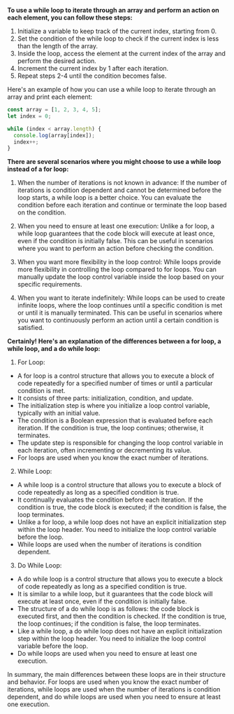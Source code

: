 **To use a while loop to iterate through an array and perform an action on each element, you can follow these steps:**
1. Initialize a variable to keep track of the current index, starting from 0.
2. Set the condition of the while loop to check if the current index is less than the length of the array.
3. Inside the loop, access the element at the current index of the array and perform the desired action.
4. Increment the current index by 1 after each iteration.
5. Repeat steps 2-4 until the condition becomes false.

Here's an example of how you can use a while loop to iterate through an array and print each element:

```javascript
const array = [1, 2, 3, 4, 5];
let index = 0;

while (index < array.length) {
  console.log(array[index]);
  index++;
}
```
**There are several scenarios where you might choose to use a while loop instead of a for loop:**
1. When the number of iterations is not known in advance: If the number of iterations is condition dependent and cannot be determined before the loop starts, a while loop is a better choice. You can evaluate the condition before each iteration and continue or terminate the loop based on the condition.

2. When you need to ensure at least one execution: Unlike a for loop, a while loop guarantees that the code block will execute at least once, even if the condition is initially false. This can be useful in scenarios where you want to perform an action before checking the condition.

3. When you want more flexibility in the loop control: While loops provide more flexibility in controlling the loop compared to for loops. You can manually update the loop control variable inside the loop based on your specific requirements.

4. When you want to iterate indefinitely: While loops can be used to create infinite loops, where the loop continues until a specific condition is met or until it is manually terminated. This can be useful in scenarios where you want to continuously perform an action until a certain condition is satisfied.


**Certainly! Here's an explanation of the differences between a for loop, a while loop, and a do while loop:**
1. For Loop:
- A for loop is a control structure that allows you to execute a block of code repeatedly for a specified number of times or until a particular condition is met.
- It consists of three parts: initialization, condition, and update.
- The initialization step is where you initialize a loop control variable, typically with an initial value.
- The condition is a Boolean expression that is evaluated before each iteration. If the condition is true, the loop continues; otherwise, it terminates.
- The update step is responsible for changing the loop control variable in each iteration, often incrementing or decrementing its value.
- For loops are used when you know the exact number of iterations.

2. While Loop:
- A while loop is a control structure that allows you to execute a block of code repeatedly as long as a specified condition is true.
- It continually evaluates the condition before each iteration. If the condition is true, the code block is executed; if the condition is false, the loop terminates.
- Unlike a for loop, a while loop does not have an explicit initialization step within the loop header. You need to initialize the loop control variable before the loop.
- While loops are used when the number of iterations is condition dependent.

3. Do While Loop:
- A do while loop is a control structure that allows you to execute a block of code repeatedly as long as a specified condition is true.
- It is similar to a while loop, but it guarantees that the code block will execute at least once, even if the condition is initially false.
- The structure of a do while loop is as follows: the code block is executed first, and then the condition is checked. If the condition is true, the loop continues; if the condition is false, the loop terminates.
- Like a while loop, a do while loop does not have an explicit initialization step within the loop header. You need to initialize the loop control variable before the loop.
- Do while loops are used when you need to ensure at least one execution.

In summary, the main differences between these loops are in their structure and behavior. For loops are used when you know the exact number of iterations, while loops are used when the number of iterations is condition dependent, and do while loops are used when you need to ensure at least one execution.

